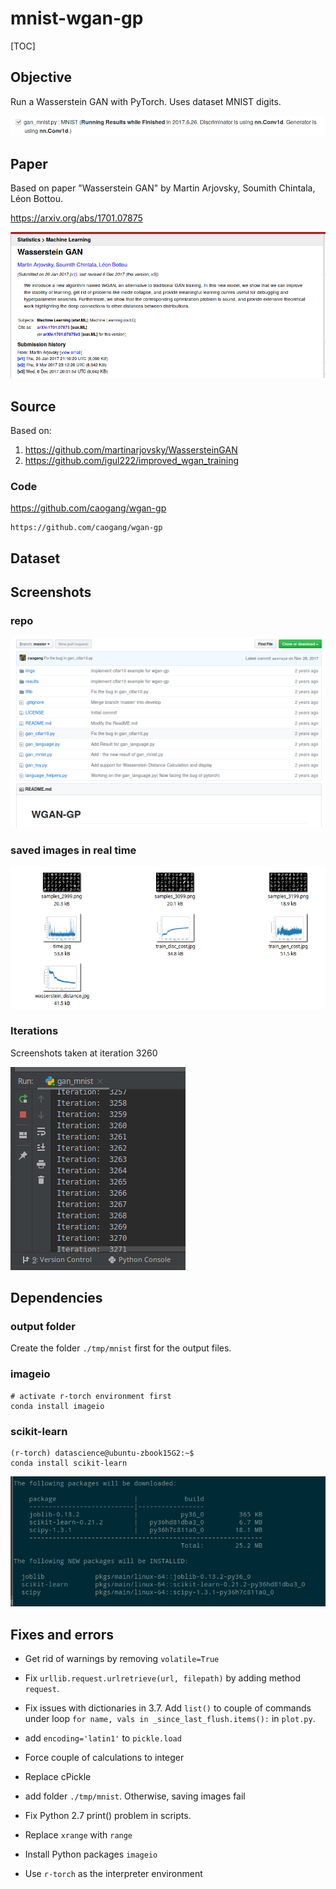 # mnist-wgan-gp

[TOC]

## Objective

Run a Wasserstein GAN with PyTorch. Uses dataset MNIST digits.

![1568402956659](README.assets/1568402956659.png)



## Paper

Based on paper "Wasserstein GAN" by Martin Arjovsky, Soumith Chintala, Léon Bottou.

https://arxiv.org/abs/1701.07875

![1568402742017](README.assets/1568402742017.png)



## Source

Based on:

1. https://github.com/martinarjovsky/WassersteinGAN
2. https://github.com/igul222/improved_wgan_training



### Code

https://github.com/caogang/wgan-gp

```
https://github.com/caogang/wgan-gp
```



## Dataset



## Screenshots

### repo

![1568402530091](README.assets/1568402530091.png)

### saved images in real time

![1568401933198](README.assets/1568401933198.png)

### Iterations

Screenshots taken at iteration 3260

![1568401997436](README.assets/1568401997436.png)

## Dependencies

### output folder

Create the folder `./tmp/mnist` first for the output files.

### imageio

```
# activate r-torch environment first
conda install imageio
```



### scikit-learn

```
(r-torch) datascience@ubuntu-zbook15G2:~$ 
conda install scikit-learn
```



![1568396351407](README.assets/1568396351407.png)



## Fixes and errors

* Get rid of warnings by removing `volatile=True`
* Fix `urllib.request.urlretrieve(url, filepath)` by adding method `request`.
* Fix issues with dictionaries in 3.7. Add `list()` to couple of commands under loop `for name, vals in _since_last_flush.items():` in `plot.py`.
* add `encoding='latin1'` to `pickle.load`
* Force couple of calculations to integer

* Replace cPickle

* add folder `./tmp/mnist`. Otherwise, saving images fail

* Fix Python 2.7 print() problem in scripts.
* Replace `xrange` with `range`
* Install Python packages `imageio`
* Use `r-torch` as the interpreter environment